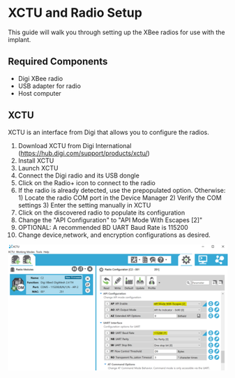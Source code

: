# XCTU and Radio Setup

This guide will walk you through setting up the XBee radios for use with the implant.
## Required Components

- Digi XBee radio
- USB adapter for radio
- Host computer

## XCTU

XCTU is an interface from Digi that allows you to configure the radios.

1) Download XCTU from Digi International (https://hub.digi.com/support/products/xctu/)
2) Install XCTU
3) Launch XCTU
4) Connect the Digi radio and its USB dongle
5) Click on the Radio+ icon to connect to the radio
6) If the radio is already detected, use the prepopulated option.
   Otherwise:
        1) Locate the radio COM port in the Device Manager
        2) Verify the COM settings
        3) Enter the setting manually in XCTU
7) Click on the discovered radio to populate its configuration
8) Change the "API Configuration" to "API Mode With Escapes [2]"
9) OPTIONAL: A recommended BD UART Baud Rate is 115200
10) Change device,network, and encryption configurations as desired.

![XCTU Configuration Settings](../Images/XCTU_config.png)
